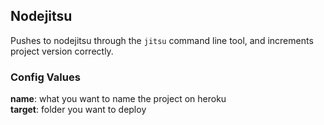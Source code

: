 Nodejitsu
---------

Pushes to nodejitsu through the `jitsu` command line tool, and increments project version correctly.

### Config Values

**name**: what you want to name the project on heroku    
**target**: folder you want to deploy
